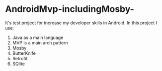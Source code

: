 # AndroidMvp-includingMosby-
It's test project for increase my developer skills in Android.
In this project I use:
1) Java as a main language
2) MVP is a main arch pattern
3) Mosby
4) ButterKnife
5) Retrofit
6) SQlite
